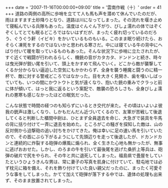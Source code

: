 +++
date = '2007-11-16T00:00:00+09:00'
title = '雲南作戦（十）'
order = 41
+++
道路の両側の高所に歩哨を立てて人も馬も声を潜めて休んでいたのだが、雨はますます土砂降りとなり、道路は川になってしまった。その流れを堰き止めて寝転んでいる兵隊もあった。温度はぐんぐん下がり、びしょ濡れの体ではぞくぞくしてとても眠るどころではないはずだが、まったく疲れ切っているのだろう、ぐうぐう鼾（イビキ）をかいているものもいる。このまま眠り続けたら、おそらく凍死をするのではないかと思われる寒さだ。中には寝ている牛の背中にへばり付いて暖を取っているものもあった。そんな状況下に歩哨に立たされたが、すぐ近くで戦闘が行われるらしく、機銃の音がカタカタ、ドンドンと続き、時々は曳光弾が鋭い尾を引いて、頭上をかすめて飛んでいく。どこから敵が襲撃してくるか分からない逼迫した空気にもかかわらず、全身を襲う睡魔と闘うのに精一杯で、敵に対する警戒どころではなかった。目を大きく見開き、歯を喰いしばっていても、いつの間にかウトウトと気が遠くなり、抱いた銃の重みでクラっと前に体が傾いて、はっと我に返るという案配で、敵襲の恐ろしさも、全身びしょ濡れの悪寒も感じなかったほどの眠気だった。

こんな状態で時間の経つのも知らずにいるとき交代が来た。その頃はいよいよ彼我の銃声は激しくなり、しかもだんだん近づいてくるので、友軍が苦戦して後退してくると判断した櫃間中尉は、ひとまず全員退去を命じ、大急ぎで装具を牛馬の背に括り付けて一斉に退去を始めた。ところがこの騒ぎを探知した敵は、山の反対側から迫撃砲の追い討ちをかけてきた。俺は幸いに足の速い馬を引いていたので、その首にぶら下がるようにして先頭辺りを走って後退したが、ドカンドカンと連続的に炸裂する砲弾の爆風に煽られ、全く生きた心地も無かったが、無事に逃げおおせた。しかし、のろまの牛を引いて最後尾を逃げた桑折上等兵は、砲弾の破片で尻をやられ、その牛と共に退死してしまった。福島県で畳屋をしていたというひょうきんな男は、常に妻子の写真を肌身に付けていて、駐屯地では必ず枕元に箱を備え、それを飾り付けていた良い親父だったのに、まったく可愛そうな事をしてしまった。かてて加えて砲弾が落下する中では、遺体の処理も出来ず、そのまま放置されてしまった。
